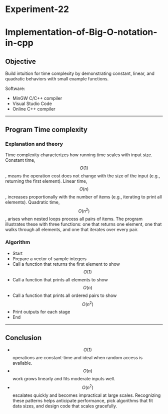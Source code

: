 # Experiment-22

# Implementation-of-Big-O-notation-in-cpp
## Objective
Build intuition for time complexity by demonstrating constant, linear, and quadratic behaviors with small example functions.

Software:
- MinGW C/C++ compiler
- Visual Studio Code
- Online C++ compiler

***

## Program Time complexity
### Explanation and theory
Time complexity characterizes how running time scales with input size. Constant time, $$O(1)$$, means the operation cost does not change with the size of the input (e.g., returning the first element). Linear time, $$O(n)$$, increases proportionally with the number of items (e.g., iterating to print all elements). Quadratic time, $$O(n^2)$$, arises when nested loops process all pairs of items. The program illustrates these with three functions: one that returns one element, one that walks through all elements, and one that iterates over every pair.

### Algorithm
- Start
- Prepare a vector of sample integers
- Call a function that returns the first element to show $$O(1)$$
- Call a function that prints all elements to show $$O(n)$$
- Call a function that prints all ordered pairs to show $$O(n^2)$$
- Print outputs for each stage
- End

***

## Conclusion
- $$O(1)$$ operations are constant-time and ideal when random access is available.  
- $$O(n)$$ work grows linearly and fits moderate inputs well.  
- $$O(n^2)$$ escalates quickly and becomes impractical at large scales.
Recognizing these patterns helps anticipate performance, pick algorithms that fit data sizes, and design code that scales gracefully.
